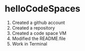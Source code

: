 # helloCodeSpaces

1. Created a github account
2. Created a repository
3. Created a code space VM
4. Modified the README.file
5. Work in Terminal